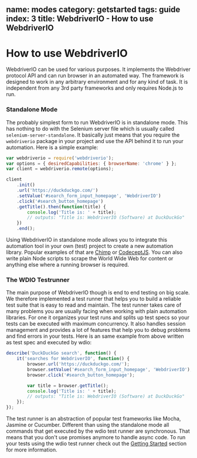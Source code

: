 name: modes
category: getstarted
tags: guide
index: 3
title: WebdriverIO - How to use WebdriverIO
---

# How to use WebdriverIO

WebdriverIO can be used for various purposes. It implements the Webdriver protocol API and can run browser in an automated way. The framework is designed to work in any arbitrary environment and for any kind of task. It is independent from any 3rd party frameworks and only requires Node.js to run.

### Standalone Mode

The probably simplest form to run WebdriverIO is in standalone mode. This has nothing to do with the Selenium server file which is usually called `selenium-server-standalone`. It basically just means that you require the `webdriverio` package in your project and use the API behind it to run your automation. Here is a simple example:

```js
var webdriverio = require('webdriverio');
var options = { desiredCapabilities: { browserName: 'chrome' } };
var client = webdriverio.remote(options);

client
    .init()
    .url('https://duckduckgo.com/')
    .setValue('#search_form_input_homepage', 'WebdriverIO')
    .click('#search_button_homepage')
    .getTitle().then(function(title) {
        console.log('Title is: ' + title);
        // outputs: "Title is: WebdriverIO (Software) at DuckDuckGo"
    })
    .end();
```

Using WebdriverIO in standalone mode allows you to integrate this automation tool in your own (test) project to create a new automation library. Popular examples of that are [Chimp](https://chimp.readme.io/) or [CodeceptJS](http://codecept.io/). You can also write plain Node scripts to scrape the World Wide Web for content or anything else where a running browser is required.

### The WDIO Testrunner

The main purpose of WebdriverIO though is end to end testing on big scale. We therefore implemented a test runner that helps you to build a reliable test suite that is easy to read and maintain. The test runner takes care of many problems you are usually facing when working with plain automation libraries. For one it organizes your test runs and splits up test specs so your tests can be executed with maximum concurrency. It also handles session management and provides a lot of features that help you to debug problems and find errors in your tests. Here is an same example from above written as test spec and executed by wdio:

```js
describe('DuckDuckGo search', function() {
    it('searches for WebdriverIO', function() {
        browser.url('https://duckduckgo.com/');
        browser.setValue('#search_form_input_homepage', 'WebdriverIO');
        browser.click('#search_button_homepage');

        var title = browser.getTitle();
        console.log('Title is: ' + title);
        // outputs: "Title is: WebdriverIO (Software) at DuckDuckGo"
    });
});
```

The test runner is an abstraction of popular test frameworks like Mocha, Jasmine or Cucumber. Different than using the standalone mode all commands that get executed by the wdio test runner are synchronous. That means that you don't use promises anymore to handle async code. To run your tests using the wdio test runner check out the [Getting Started](/guide/testrunner/gettingstarted.html) section for more information.
